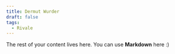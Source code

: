 ```yaml
---
title: Dermut Wurder
draft: false
tags:
  - Rivale
---
```

 
The rest of your content lives here. You can use **Markdown** here :)